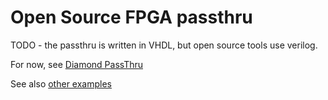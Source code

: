 # Open Source FPGA passthru

TODO - the passthru is written in VHDL, but open source tools use verilog.

For now, see [Diamond PassThru](../Diamond/README.md)

See also [other examples](../../README.md)